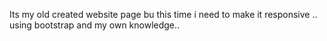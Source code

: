 Its my old created website page bu this time i need to make it responsive ..
using bootstrap and my own knowledge..
